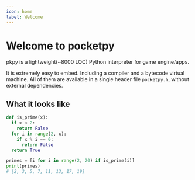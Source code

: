 ```yaml
---
icon: home
label: Welcome
---
```


# Welcome to pocketpy

pkpy is a lightweight(~8000 LOC) Python interpreter for game engine/apps.

It is extremely easy to embed. Including a compiler and a bytecode virtual machine. All of them are available in a single header file `pocketpy.h`, without external dependencies.

## What it looks like

```python
def is_prime(x):
  if x < 2:
    return False
  for i in range(2, x):
    if x % i == 0:
      return False
  return True

primes = [i for i in range(2, 20) if is_prime(i)]
print(primes)
# [2, 3, 5, 7, 11, 13, 17, 19]
```